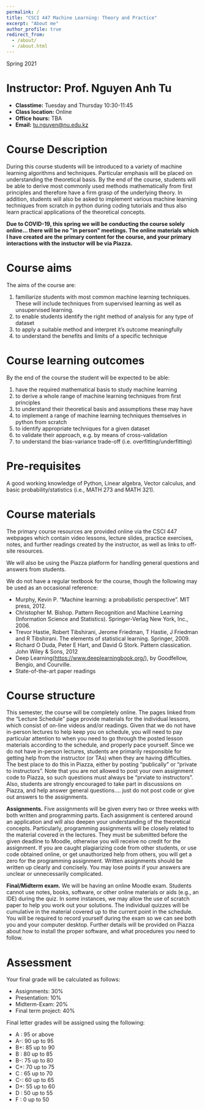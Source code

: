 ```yaml
---
permalink: /
title: "CSCI 447 Machine Learning: Theory and Practice"
excerpt: "About me"
author_profile: true
redirect_from: 
  - /about/
  - /about.html
---
```

Spring 2021

Instructor: Prof. Nguyen Anh Tu
======

- **Classtime:** Tuesday and Thursday 10:30-11:45
- **Class location:** Online
- **Office hours:** TBA
- **Email:** tu.nguyen@nu.edu.kz

Course Description
======
During this course students will be introduced to a variety of machine learning algorithms and techniques. Particular emphasis will be placed on understanding the theoretical basis. By the end of the course, students will be able to derive most commonly used methods mathematically from first principles and therefore have a firm grasp of the underlying theory. In addition, students will also be asked to implement various machine learning techniques from scratch in python during coding tutorials and thus also learn practical applications of the theoretical concepts.

**Due to COVID-19, this spring we will be conducting the course solely online... there will be no "in person" meetings. The online materials which I have created are the primary content for the course, and your primary interactions with the instuctor will be via Piazza.**

Course aims
======
The aims of the course are:
1.	familiarize students with most common machine learning techniques. These will include techniques from supervised learning as well as unsupervised learning.
1.	to enable students identify the right method of analysis for any type of dataset 
1.	to apply a suitable method and interpret it’s outcome meaningfully
1.	to understand the benefits and limits of a specific technique

Course learning outcomes 
======
By the end of the course the student will be expected to be able:
1.	have the required mathematical basis to study machine learning
1.	to derive a whole range of machine learning techniques from first principles
1.	to understand their theoretical basis and assumptions these may have
1.	to implement a range of machine learning techniques themselves in python from scratch
1.	to identify appropriate techniques for a given dataset
1.	to validate their approach, e.g. by means of cross-validation
1.	to understand the bias-variance trade-off (i.e. overfitting/underfitting) 

Pre-requisites
======
A good working knowledge of Python, Linear algebra, Vector calculus, and basic probability/statistics (i.e., MATH 273 and MATH 321).

Course materials
======
The primary course resources are provided online via the CSCI 447 webpages which contain video lessons, lecture slides, practice exercises, notes, and further readings created by the instructor, as well as links to off-site resources.

We will also be using the Piazza platform for handling general questions and answers from students.

We do not have a regular textbook for the course, though the following may be used as an occasional reference: 
- Murphy, Kevin P. “Machine learning: a probabilistic perspective”. MIT press, 2012.
- Christopher M. Bishop. Pattern Recognition and Machine Learning (Information Science and Statistics). Springer-Verlag New York, Inc., 2006.
- Trevor Hastie, Robert Tibshirani, Jerome Friedman, T Hastie, J Friedman and R Tibshirani. The elements of statistical learning. Springer, 2009.
- Richard O Duda, Peter E Hart, and David G Stork. Pattern classication. John Wiley & Sons, 2012
- Deep Learning(https://www.deeplearningbook.org/), by Goodfellow, Bengio, and Courville.
- State-of-the-art paper readings

Course structure
======
This semester, the course will be completely online. The pages linked from the “Lecture Schedule” page provide materials for the individual lessons, which consist of on-line videos and/or readings.  Given that we do not have in-person lectures to help keep you on schedule, you will need to pay particular attention to when you need to go through the posted lesson materials according to the schedule, and properly pace yourself. Since we do not have in-person lectures, students are primarily responsible for getting help from the instructor (or TAs) when they are having difficulties. The best place to do this in Piazza, either by posting “publically” or “private to instructors”.  Note that you are not allowed to post your own assignment code to Piazza, so such questions must always be “prviate to instructors”.  Also, students are strongly encouraged to take part in discussions on Piazza, and help answer general questions…. just do not post code or give out answers to the assignments.

**Assignments.** Five assignments will be given every two or three weeks with both written and programming parts. Each assignment is centered around an application and will also deepen your understanding of the theoretical concepts. Particularly, programming assignments will be closely related to the material covered in the lectures. They must be submitted before the given deadline to Moodle, otherwise you will receive no credit for the assignment. If you are caught plagiarizing code from other students, or use code obtained online, or get unauthorized help from others, you will get a zero for the programming assignment. Written assignments should be written up clearly and concisely. You may lose points if your answers are unclear or unnecessarily complicated.

**Final/Midterm exam.** We will be having an online Moodle exam. Students cannot use notes, books, software, or other online materials or aids (e.g., an IDE) during the quiz. In some instances, we may allow the use of scratch paper to help you work out your solutions. The individual quizzes will be cumulative in the material covered up to the current point in the schedule. You will be required to record yourself during the exam so we can see both you and your computer desktop. Further details will be provided on Piazza about how to install the proper software, and what procedures you need to follow. 

Assessment
======
Your final grade will be calculated as follows:
- Assignments: 30%
- Presentation: 10%
- Midterm-Exam: 20%
- Final term project: 40%

Final letter grades will be assigned using the following:
- A :     95 or above
- A-:    90 up to 95
- B+:    85 up to 90
- B :    80 up to 85
- B-:    75 up to 80
- C+:    70 up to 75
- C :    65 up to 70
- C-:    60 up to 65
- D+:    55 up to 60
- D :    50 up to 55
- F :    0 up to 50

